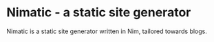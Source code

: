 Nimatic - a static site generator
=================================

Nimatic is a static site generator written in Nim, tailored towards blogs.
